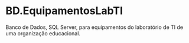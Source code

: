 # BD.EquipamentosLabTI
Banco de Dados, SQL Server, para equipamentos do laboratório de TI de uma organização educacional.
